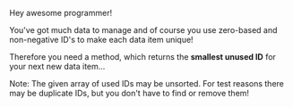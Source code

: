Hey awesome programmer!

You've got much data to manage and of course you use zero-based and non-negative ID's to make each data item unique!

Therefore you need a method, which returns the <b>smallest unused ID</b> for your next new data item...

Note: The given array of used IDs may be unsorted. For test reasons there may be duplicate IDs, but you don't have to
find or remove them!
